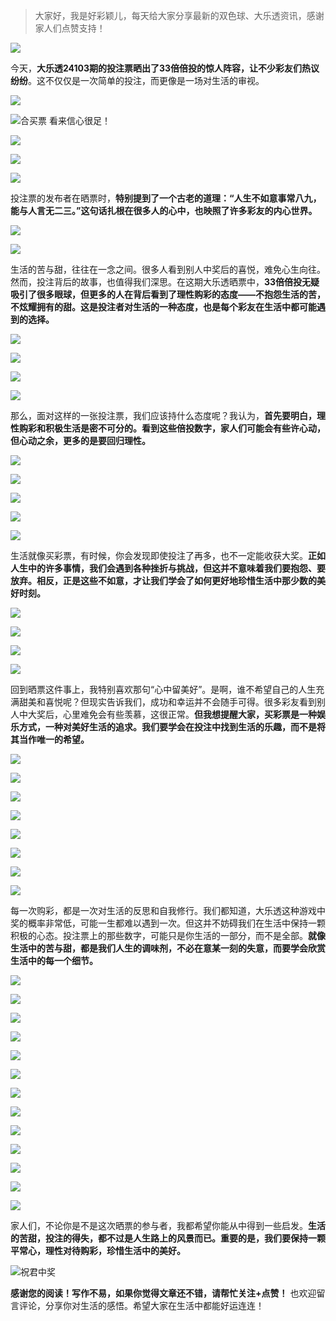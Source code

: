 > 大家好，我是好彩颖儿，每天给大家分享最新的双色球、大乐透资讯，感谢家人们点赞支持！

![](https://cdn.jsdelivr.net/gh/wangwenjie1314/PicCDN/2024-7-12/1720763627240-image.png)


今天，**大乐透24103期的投注票晒出了33倍倍投的惊人阵容，让不少彩友们热议纷纷**。这不仅仅是一次简单的投注，而更像是一场对生活的审视。

![](https://cdn.jsdelivr.net/gh/wangwenjie1314/PicCDN/2024-9-4/1725437773880-image.png)

![合买票 看来信心很足！](https://cdn.jsdelivr.net/gh/wangwenjie1314/PicCDN/2024-9-4/1725437743746-image.png)


![](https://cdn.jsdelivr.net/gh/wangwenjie1314/PicCDN/2024-9-4/1725437870296-image.png)


![](https://cdn.jsdelivr.net/gh/wangwenjie1314/PicCDN/2024-9-4/1725437993107-image.png)



![](https://cdn.jsdelivr.net/gh/wangwenjie1314/PicCDN/2024-9-4/1725438319679-image.png)



投注票的发布者在晒票时，**特别提到了一个古老的道理：“人生不如意事常八九，能与人言无二三。”这句话扎根在很多人的心中，也映照了许多彩友的内心世界。**


![](https://cdn.jsdelivr.net/gh/wangwenjie1314/PicCDN/2024-9-4/1725438008748-image.png)


![](https://cdn.jsdelivr.net/gh/wangwenjie1314/PicCDN/2024-9-4/1725438056502-image.png)




生活的苦与甜，往往在一念之间。很多人看到别人中奖后的喜悦，难免心生向往。然而，投注背后的故事，也值得我们深思。在这期大乐透晒票中，**33倍倍投无疑吸引了很多眼球，但更多的人在背后看到了理性购彩的态度——不抱怨生活的苦，不炫耀拥有的甜。这是投注者对生活的一种态度，也是每个彩友在生活中都可能遇到的选择。**


![](https://cdn.jsdelivr.net/gh/wangwenjie1314/PicCDN/2024-9-4/1725438077286-image.png)


![](https://cdn.jsdelivr.net/gh/wangwenjie1314/PicCDN/2024-9-4/1725438465267-image.png)


![](https://cdn.jsdelivr.net/gh/wangwenjie1314/PicCDN/2024-9-4/1725438277825-image.png)


![](https://cdn.jsdelivr.net/gh/wangwenjie1314/PicCDN/2024-9-4/1725438139993-image.png)


那么，面对这样的一张投注票，我们应该持什么态度呢？我认为，**首先要明白，理性购彩和积极生活是密不可分的。看到这些倍投数字，家人们可能会有些许心动，但心动之余，更多的是要回归理性。**


![](https://cdn.jsdelivr.net/gh/wangwenjie1314/PicCDN/2024-9-4/1725437786921-image.png)


![](https://cdn.jsdelivr.net/gh/wangwenjie1314/PicCDN/2024-9-4/1725437798993-image.png)


![](https://cdn.jsdelivr.net/gh/wangwenjie1314/PicCDN/2024-9-4/1725437891652-image.png)


![](https://cdn.jsdelivr.net/gh/wangwenjie1314/PicCDN/2024-9-4/1725437899273-image.png)


![](https://cdn.jsdelivr.net/gh/wangwenjie1314/PicCDN/2024-9-4/1725437906578-image.png)

生活就像买彩票，有时候，你会发现即使投注了再多，也不一定能收获大奖。**正如人生中的许多事情，我们会遇到各种挫折与挑战，但这并不意味着我们要抱怨、要放弃。相反，正是这些不如意，才让我们学会了如何更好地珍惜生活中那少数的美好时刻。**


![](https://cdn.jsdelivr.net/gh/wangwenjie1314/PicCDN/2024-9-4/1725437917108-image.png)


![](https://cdn.jsdelivr.net/gh/wangwenjie1314/PicCDN/2024-9-4/1725438181517-image.png)

![](https://cdn.jsdelivr.net/gh/wangwenjie1314/PicCDN/2024-9-4/1725438187765-image.png)


![](https://cdn.jsdelivr.net/gh/wangwenjie1314/PicCDN/2024-9-4/1725438362357-image.png)


回到晒票这件事上，我特别喜欢那句“心中留美好”。是啊，谁不希望自己的人生充满甜美和喜悦呢？但现实告诉我们，成功和幸运并不会随手可得。很多彩友看到别人中大奖后，心里难免会有些羡慕，这很正常。**但我想提醒大家，买彩票是一种娱乐方式，一种对美好生活的追求。我们要学会在投注中找到生活的乐趣，而不是将其当作唯一的希望。**


![](https://cdn.jsdelivr.net/gh/wangwenjie1314/PicCDN/2024-9-4/1725438351838-image.png)


![](https://cdn.jsdelivr.net/gh/wangwenjie1314/PicCDN/2024-9-4/1725438388587-image.png)


![](https://cdn.jsdelivr.net/gh/wangwenjie1314/PicCDN/2024-9-4/1725438244379-image.png)

![](https://cdn.jsdelivr.net/gh/wangwenjie1314/PicCDN/2024-9-4/1725438237488-image.png)


![](https://cdn.jsdelivr.net/gh/wangwenjie1314/PicCDN/2024-9-4/1725438022337-image.png)


![](https://cdn.jsdelivr.net/gh/wangwenjie1314/PicCDN/2024-9-4/1725438028936-image.png)

![](https://cdn.jsdelivr.net/gh/wangwenjie1314/PicCDN/2024-9-4/1725438211958-image.png)


![](https://cdn.jsdelivr.net/gh/wangwenjie1314/PicCDN/2024-9-4/1725438113059-image.png)


每一次购彩，都是一次对生活的反思和自我修行。我们都知道，大乐透这种游戏中奖的概率非常低，可能一生都难以遇到一次。但这并不妨碍我们在生活中保持一颗积极的心态。投注票上的那些数字，可能只是你生活的一部分，而不是全部。**就像生活中的苦与甜，都是我们人生的调味剂，不必在意某一刻的失意，而要学会欣赏生活中的每一个细节。**


![](https://cdn.jsdelivr.net/gh/wangwenjie1314/PicCDN/2024-9-4/1725438124318-image.png)


![](https://cdn.jsdelivr.net/gh/wangwenjie1314/PicCDN/2024-9-4/1725437968973-image.png)

![](https://cdn.jsdelivr.net/gh/wangwenjie1314/PicCDN/2024-9-4/1725437964794-image.png)


![](https://cdn.jsdelivr.net/gh/wangwenjie1314/PicCDN/2024-9-4/1725437982968-image.png)

![](https://cdn.jsdelivr.net/gh/wangwenjie1314/PicCDN/2024-9-4/1725437938306-image.png)

![](https://cdn.jsdelivr.net/gh/wangwenjie1314/PicCDN/2024-9-4/1725437945816-image.png)

![](https://cdn.jsdelivr.net/gh/wangwenjie1314/PicCDN/2024-9-4/1725437975496-image.png)


![](https://cdn.jsdelivr.net/gh/wangwenjie1314/PicCDN/2024-9-4/1725438426532-image.png)


![](https://cdn.jsdelivr.net/gh/wangwenjie1314/PicCDN/2024-9-4/1725437959080-image.png)

![](https://cdn.jsdelivr.net/gh/wangwenjie1314/PicCDN/2024-9-4/1725437953655-image.png)

![](https://cdn.jsdelivr.net/gh/wangwenjie1314/PicCDN/2024-9-4/1725438171740-image.png)

![](https://cdn.jsdelivr.net/gh/wangwenjie1314/PicCDN/2024-9-4/1725438165094-image.png)


![](https://cdn.jsdelivr.net/gh/wangwenjie1314/PicCDN/2024-9-4/1725438036976-image.png)


家人们，不论你是不是这次晒票的参与者，我都希望你能从中得到一些启发。**生活的苦甜，投注的得失，都不过是人生路上的风景而已。重要的是，我们要保持一颗平常心，理性对待购彩，珍惜生活中的美好。**


![祝君中奖](https://cdn.jsdelivr.net/gh/wangwenjie1314/PicCDN/2024-7-12/1720765080582-image.png)



**感谢您的阅读！写作不易，如果你觉得文章还不错，请帮忙关注+点赞！** 也欢迎留言评论，分享你对生活的感悟。希望大家在生活中都能好运连连！
